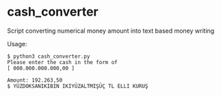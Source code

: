 # cash_converter
Script converting numerical money amount into text based money writing

Usage:  
  
```  
$ python3 cash_converter.py  
Please enter the cash in the form of  
[ 000.000.000.000,00 ]  
  
Amount: 192.263,50  
$ YÜZDOKSANIKIBIN IKIYÜZALTMIŞÜÇ TL ELLI KURUŞ  
```    

